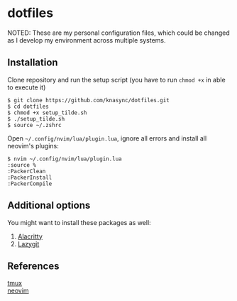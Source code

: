 # dotfiles
NOTED: These are my personal configuration files, which could be changed as I develop my environment across multiple systems.

## Installation
Clone repository and run the setup script (you have to run `chmod +x` in able to execute it)
```shell script
$ git clone https://github.com/knasync/dotfiles.git
$ cd dotfiles
$ chmod +x setup_tilde.sh
$ ./setup_tilde.sh
$ source ~/.zshrc
```
Open `~/.config/nvim/lua/plugin.lua`, ignore all errors and install all neovim's plugins:
```shell script
$ nvim ~/.config/nvim/lua/plugin.lua
:source %
:PackerClean
:PackerInstall
:PackerCompile
```

## Additional options
You might want to install these packages as well:
1. [Alacritty](https://github.com/alacritty/alacritty)
2. [Lazygit](https://github.com/jesseduffield/lazygit)

## References
[tmux](https://github.com/tmux/tmux)\
[neovim](https://neovim.io/)
